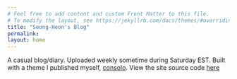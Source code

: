 ```yaml
---
# Feel free to add content and custom Front Matter to this file.
# To modify the layout, see https://jekyllrb.com/docs/themes/#overriding-theme-defaults
title: "Seong-Heon's Blog"
permalink:  
layout: home
---
```

 
A casual blog/diary. Uploaded weekly sometime during Saturday EST.
Built with a theme I published myself, [consolo](https://github.com/Forthoney/consolo).
View the site source code [here](https://github.com/Forthoney/Forthoney.github.io)
